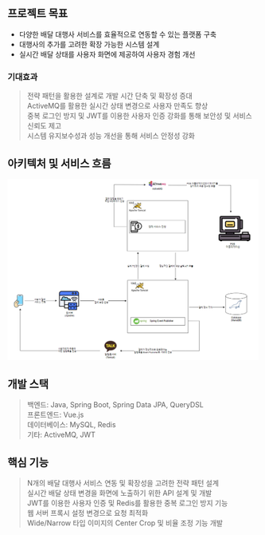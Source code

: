 
## 프로젝트 목표

- 다양한 배달 대행사 서비스를 효율적으로 연동할 수 있는 플랫폼 구축 <br> 
- 대행사의 추가를 고려한 확장 가능한 시스템 설계 <br>
- 실시간 배달 상태를 사용자 화면에 제공하여 사용자 경험 개선 <br>

### 기대효과 
>
>전략 패턴을 활용한 설계로 개발 시간 단축 및 확장성 증대<br>
>ActiveMQ를 활용한 실시간 상태 변경으로 사용자 만족도 향상<br>
>중복 로그인 방지 및 JWT를 이용한 사용자 인증 강화를 통해 보안성 및 서비스 신뢰도 제고<br>
>시스템 유지보수성과 성능 개선을 통해 서비스 안정성 강화
>

## 아키텍처 및 서비스 흐름

<img src="./image/src/image/그림2.png" width="1200">

## 개발 스택
> 백엔드: Java, Spring Boot, Spring Data JPA, QueryDSL <br> 
> 프론트엔드: Vue.js <br>
> 데이터베이스: MySQL, Redis <br>
> 기타: ActiveMQ, JWT <br>

## 핵심 기능 
>
> N개의 배달 대행사 서비스 연동 및 확장성을 고려한 전략 패턴 설계 <br>
> 실시간 배달 상태 변경을 화면에 노출하기 위한 API 설계 및 개발 <br>
> JWT를 이용한 사용자 인증 및 Redis를 활용한 중복 로그인 방지 기능 <br>
> 웹 서버 프록시 설정 변경으로 요청 최적화 <br>
> Wide/Narrow 타입 이미지의 Center Crop 및 비율 조정 기능 개발
